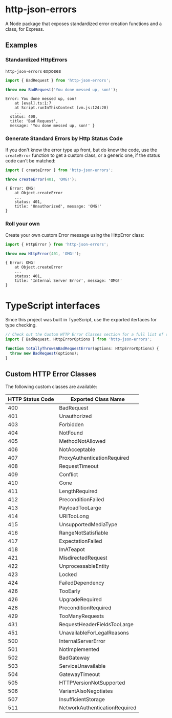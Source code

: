 # http-json-errors
A Node package that exposes standardized error creation functions and a class, for Express.

## Examples
### Standardized HttpErrors

`http-json-errors` exposes

```ts
import { BadRequest } from 'http-json-errors';

throw new BadRequest('You done messed up, son!');
```

```
Error: You done messed up, son!
    at [eval].ts:1:7
    at Script.runInThisContext (vm.js:124:20)
    ...
  status: 400,
  title: 'Bad Request',
  message: 'You done messed up, son!' }
```

### Generate Standard Errors by Http Status Code
If you don't know the error type up front, but do know the code, use the `createError` function to get a custom class, or a generic one, if the status code can't be matched:

```ts
import { createError } from 'http-json-errors';

throw createError(401, 'OMG!');
```

```
{ Error: OMG!
    at Object.createError
    ...
    status: 401,
    title: 'Unauthorized', message: 'OMG!'
}
```

### Roll your own
Create your own custom Error message using the HttpError class:

```ts
import { HttpError } from 'http-json-errors';

throw new HttpError(401, 'OMG!');
```

```
{ Error: OMG!
    at Object.createError
    ...
    status: 401,
    title: 'Internal Server Error', message: 'OMG!'
}
```

# TypeScript interfaces
Since this project was built in TypeScript, use the exported iterfaces for type checking.

```ts
// Check out the Custom HTTP Error Classes section for a full list of custom classes!
import { BadRequest, HttpErrorOptions } from 'http-json-errors';

function totallyThrowsABadRequestError(options: HttpErrorOptions) {
  throw new BadRequest(options);
}
```


## Custom HTTP Error Classes
The following custom classes are available:

HTTP Status Code | Exported Class Name
--- | ----------------------------
400 | BadRequest
401 | Unauthorized
403 | Forbidden
404 | NotFound
405 | MethodNotAllowed
406 | NotAcceptable
407 | ProxyAuthenticationRequired
408 | RequestTimeout
409 | Conflict
410 | Gone
411 | LengthRequired
412 | PreconditionFailed
413 | PayloadTooLarge
414 | URITooLong
415 | UnsupportedMediaType
416 | RangeNotSatisfiable
417 | ExpectationFailed
418 | ImATeapot
421 | MisdirectedRequest
422 | UnprocessableEntity
423 | Locked
424 | FailedDependency
426 | TooEarly
426 | UpgradeRequired
428 | PreconditionRequired
429 | TooManyRequests
431 | RequestHeaderFieldsTooLarge
451 | UnavailableForLegalReasons
500 | InternalServerError
501 | NotImplemented
502 | BadGateway
503 | ServiceUnavailable
504 | GatewayTimeout
505 | HTTPVersionNotSupported
506 | VariantAlsoNegotiates
507 | InsufficientStorage
511 | NetworkAuthenticationRequired